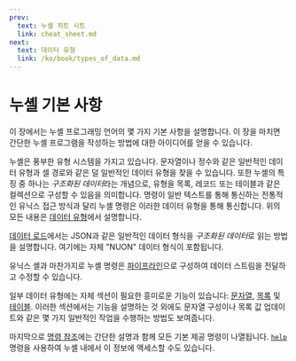 ```yaml
---
prev:
  text: 누셸 치트 시트
  link: cheat_sheet.md
next:
  text: 데이터 유형
  link: /ko/book/types_of_data.md
---
```


# 누셸 기본 사항

이 장에서는 누셸 프로그래밍 언어의 몇 가지 기본 사항을 설명합니다.
이 장을 마치면 간단한 누셸 프로그램을 작성하는 방법에 대한 아이디어를 얻을 수 있습니다.

누셸은 풍부한 유형 시스템을 가지고 있습니다.
문자열이나 정수와 같은 일반적인 데이터 유형과 셀 경로와 같은 덜 일반적인 데이터 유형을 찾을 수 있습니다.
또한 누셸의 특징 중 하나는 *구조화된 데이터*라는 개념으로, 유형을 목록, 레코드 또는 테이블과 같은 컬렉션으로 구성할 수 있음을 의미합니다.
명령이 일반 텍스트를 통해 통신하는 전통적인 유닉스 접근 방식과 달리 누셸 명령은 이러한 데이터 유형을 통해 통신합니다.
위의 모든 내용은 [데이터 유형](types_of_data.md)에서 설명합니다.

[데이터 로드](loading_data.md)에서는 JSON과 같은 일반적인 데이터 형식을 *구조화된 데이터*로 읽는 방법을 설명합니다. 여기에는 자체 "NUON" 데이터 형식이 포함됩니다.

유닉스 셸과 마찬가지로 누셸 명령은 [파이프라인](pipelines.md)으로 구성하여 데이터 스트림을 전달하고 수정할 수 있습니다.

일부 데이터 유형에는 자체 섹션이 필요한 흥미로운 기능이 있습니다: [문자열](working_with_strings.md), [목록](working_with_lists.md) 및 [테이블](working_with_tables.md).
이러한 섹션에서는 기능을 설명하는 것 외에도 문자열 구성이나 목록 값 업데이트와 같은 몇 가지 일반적인 작업을 수행하는 방법도 보여줍니다.

마지막으로 [명령 참조](/commands/)에는 간단한 설명과 함께 모든 기본 제공 명령이 나열됩니다.
[`help`](/commands/docs/help.md) 명령을 사용하여 누셸 내에서 이 정보에 액세스할 수도 있습니다.
